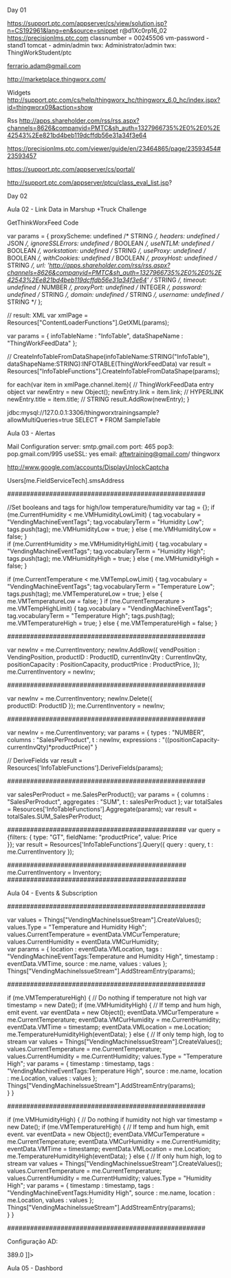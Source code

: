 Day 01

https://support.ptc.com/appserver/cs/view/solution.jsp?n=CS192961&lang=en&source=snippet
r@d1Xc0rp16_02
https://precisionlms.ptc.com
classnumber = 00245506
vm-password - stand1
tomcat - admin/admin
twx: Administrator/admin
twx: ThingWorkStudent/ptc

ferrario.adam@gmail.com

http://marketplace.thingworx.com/

Widgets
http://support.ptc.com/cs/help/thingworx_hc/thingworx_6.0_hc/index.jspx?id=thingworx09&action=show
 
Rss
http://apps.shareholder.com/rss/rss.aspx?channels=8626&companyid=PMTC&sh_auth=1327966735%2E0%2E0%2E42543%2Ee821bd4beb119dcffdb56e31a34f3e64

https://precisionlms.ptc.com/viewer/guide/en/23464865/page/23593454#23593457


https://support.ptc.com/appserver/cs/portal/

http://support.ptc.com/appserver/ptcu/class_eval_list.jsp?


Day 02

Aula 02 - Link Data in Marshup +Truck Challenge

GetThinkWorxFeed  Code

var params = {
	proxyScheme: undefined /* STRING */,
	headers: undefined /* JSON */,
	ignoreSSLErrors: undefined /* BOOLEAN */,
	useNTLM: undefined /* BOOLEAN */,
	workstation: undefined /* STRING */,
	useProxy: undefined /* BOOLEAN */,
	withCookies: undefined /* BOOLEAN */,
	proxyHost: undefined /* STRING */,
	url: 'http://apps.shareholder.com/rss/rss.aspx?channels=8626&companyid=PMTC&sh_auth=1327966735%2E0%2E0%2E42543%2Ee821bd4beb119dcffdb56e31a34f3e64' /* STRING */,
	timeout: undefined /* NUMBER */,
	proxyPort: undefined /* INTEGER */,
	password: undefined /* STRING */,
	domain: undefined /* STRING */,
	username: undefined /* STRING */
};

// result: XML
var xmlPage = Resources["ContentLoaderFunctions"].GetXML(params);

var params = {
	infoTableName : "InfoTable",
	dataShapeName : "ThingWorkFeedData"
};

// CreateInfoTableFromDataShape(infoTableName:STRING("InfoTable"), dataShapeName:STRING):INFOTABLE(ThingWorkFeedData)
var result = Resources["InfoTableFunctions"].CreateInfoTableFromDataShape(params);

for each(var item in xmlPage.channel.item){
    // ThingWorkFeedData entry object
    var newEntry = new Object();
    newEntry.link = item.link; // HYPERLINK
    newEntry.title = item.title; // STRING
    result.AddRow(newEntry);
}


jdbc:mysql://127.0.0.1:3306/thingworxtrainingsample?allowMultiQueries=true
SELECT * FROM SampleTable


Aula 03 - Alertas

Mail Configuration
server: smtp.gmail.com
port: 465
pop3: pop.gmail.com/995
useSSL: yes
email: aftwtraining@gmail.com/ thingworx

http://www.google.com/accounts/DisplayUnlockCaptcha


Users[me.FieldServiceTech].smsAddress

####################################################
               
//Set booleans and tags for high/low temperature/humidity
var tag = {}; 
if (me.CurrentHumidity < me.VMHumidityLowLimit) {
    tag.vocabulary = "VendingMachineEventTags";
    tag.vocabularyTerm = "Humidity Low";
    tags.push(tag);
    me.VMHumidityLow = true;
} else {
    me.VMHumidityLow = false;
}  
if (me.CurrentHumidity > me.VMHumidityHighLimit) {
    tag.vocabulary = "VendingMachineEventTags";
    tag.vocabularyTerm = "Humidity High";
    tags.push(tag);
    me.VMHumidityHigh = true; 
} else {
    me.VMHumidityHigh = false; 
}   
 
if (me.CurrentTemperature < me.VMTempLowLimit) {
    tag.vocabulary = "VendingMachineEventTags";
    tag.vocabularyTerm = "Temperature Low";
    tags.push(tag);
    me.VMTemperatureLow = true; 
} else {
    me.VMTemperatureLow = false;
}
if (me.CurrentTemperature > me.VMTempHighLimit) {
    tag.vocabulary = "VendingMachineEventTags";
    tag.vocabularyTerm = "Temperature High";
    tags.push(tag);
    me.VMTemperatureHigh = true; 
} else {
    me.VMTemperatureHigh = false; 
} 

####################################################

var newInv = me.CurrentInventory;
newInv.AddRow({
    vendPosition : VendingPosition,
    productID : ProductID,
    currentInvQty : CurrentInvQty,
    positionCapacity : PositionCapacity,
    productPrice : ProductPrice,
});
me.CurrentInventory = newInv; 

####################################################

var newInv = me.CurrentInventory; 
newInv.Delete({     
    productID: ProductID 
});
me.CurrentInventory = newInv;

####################################################

var newInv = me.CurrentInventory;
var params = {
    types : "NUMBER",
    columns : "SalesPerProduct",
    t : newInv,
    expressions : "((positionCapacity-currentInvQty)*productPrice)" 
}  
 
// DeriveFields 
var result = Resources['InfoTableFunctions'].DeriveFields(params);

####################################################


var salesPerProduct = me.SalesPerProduct();
var params = {
    columns : "SalesPerProduct",
    aggregates : "SUM",
    t : salesPerProduct };
var totalSales = Resources['InfoTableFunctions'].Aggregate(params);
var result = totalSales.SUM_SalesPerProduct;

###############################################
var query = {filters: {
    type: "GT",
    fieldName: "productPrice",
    value: Price     
}};
var result = Resources['InfoTableFunctions'].Query({
	query : query, 
	t : me.CurrentInventory
}); 

###############################################
me.CurrentInventory = Inventory;
###############################################


Aula 04 -  Events & Subscription

####################################################

var values = Things["VendingMachineIssueStream"].CreateValues(); 
values.Type = "Temperature and Humidity High"; 
values.CurrentTemperature = eventData.VMCurTemperature; 
values.CurrentHumidity = eventData.VMCurHumidity;  
var params = {
    location : eventData.VMLocation,
    tags : "VendingMachineEventTags:Temperature and Humidity High",
    timestamp : eventData.VMTime,
    source : me.name,
    values : values 
}; 
Things["VendingMachineIssueStream"].AddStreamEntry(params);

####################################################

if (me.VMTemperatureHigh) { // Do nothing if temperature not high
    var timestamp = new Date();
    if (me.VMHumidityHigh) { // If temp and hum high, emit event.
        var eventData = new Object();
        eventData.VMCurTemperature = me.CurrentTemperature;
        eventData.VMCurHumidity = me.CurrentHumidity;
        eventData.VMTime = timestamp;
        eventData.VMLocation = me.Location;
        me.TemperatureHumidityHigh(eventData);
    } else { // If only temp high, log to stream
        var values = Things["VendingMachineIssueStream"].CreateValues();
        values.CurrentTemperature = me.CurrentTemperature;
        values.CurrentHumidity = me.CurrentHumidity;
        values.Type = "Temperature High";
        var params = {
            timestamp : timestamp,
            tags : "VendingMachineEventTags:Temperature High",
            source : me.name,
            location : me.Location,
            values : values
        };
        Things["VendingMachineIssueStream"].AddStreamEntry(params);    
    } 
}

####################################################

if (me.VMHumidityHigh) {
    // Do nothing if humidity not high
    var timestamp = new Date();
    if (me.VMTemperatureHigh) {
        // If temp and hum high, emit event.
        var eventData = new Object();
        eventData.VMCurTemperature = me.CurrentTemperature;
        eventData.VMCurHumidity = me.CurrentHumidity;
        eventData.VMTime = timestamp;
        eventData.VMLocation = me.Location;
        me.TemperatureHumidityHigh(eventData);
    } else {
        // If only hum high, log to stream
        var values =
            Things["VendingMachineIssueStream"].CreateValues();
        values.CurrentTemperature = me.CurrentTemperature;
        values.CurrentHumidity = me.CurrentHumidity;
        values.Type = "Humidity High";
        var params = {
            timestamp : timestamp,
            tags : "VendingMachineEventTags:Humidity High",
            source : me.name,
            location : me.Location,
            values : values
        };       
        Things["VendingMachineIssueStream"].AddStreamEntry(params);    
    } 
}


####################################################

Configuração AD:

<?xml version="1.0" encoding="UTF-8" standalone="no"?>
<Entities build="33" majorVersion="5" minorVersion="0" revision="2" schemaVersion="773">
	<DirectoryServices>
		<DirectoryService className="com.thingworx.security.directoryservices.LDAPDirectoryService" deion="Thingworx Active Directory Services Example" documentationContent="<p>&nbsp;Use this Example, Duplicate it and update the Configuration to tie into your Active Directory System.</p><p>In LDAP terms, you can define as many DC and CN as you need.<br></p>" enabled="false" homeMashup="" lastModifiedDate="2014-08-20T17:20:39.620-04:00" name="TWLDAPExample" priority="1" tags="">
			<Owner name="Administrator" type="User"/>
			<avatar/>
			<DesignTimePermissions>
				<Create/>
				<Read/>
				<Update/>
				<Delete/>
				<Metadata/>
			</DesignTimePermissions>
			<RunTimePermissions/>
			<VisibilityPermissions>
				<Visibility/>
			</VisibilityPermissions>
			<ConfigurationTables>
				<ConfigurationTable deion="LDAP Settings" isMultiRow="false" name="LDAPProxyConfiguration" ordinal="0">
					<DataShape>
						<FieldDefinitions>
							<FieldDefinition aspect.defaultValue="10389.0" baseType="NUMBER" deion="LDAP Server port" name="port" ordinal="0"/>
							<FieldDefinition aspect.defaultValue="uid=admin,ou=system" baseType="STRING" deion="LDAP Distinguished Name to use when binding" name="adminBindDN" ordinal="0"/>
							<FieldDefinition baseType="PASSWORD" deion="LDAP administrative password" name="adminPassword" ordinal="0"/>
							<FieldDefinition aspect.defaultValue="ou=people" baseType="STRING" deion="User Base DN" name="userBaseDN" ordinal="0"/>
							<FieldDefinition aspect.defaultValue="localhost" baseType="STRING" deion="LDAP Server" name="server" ordinal="0"/>
							<FieldDefinition aspect.defaultValue="uid" baseType="STRING" deion="LDAP user id attribute to match when looking up a user" name="userIdAttribute" ordinal="0"/>
						</FieldDefinitions>
					</DataShape>
					<Rows>
						<Row>
							<port>389.0</port>
							<adminBindDN>
								<![CDATA[DC=AdminDC,CN=AdminCN]]>
							</adminBindDN>
							<adminPassword>
								<![CDATA[ugd08BRQrg5gmA1yOvImaw==]]>
							</adminPassword>
							<userBaseDN>
								<![CDATA[DC=UserDC]]>
							</userBaseDN>
							<server>
								<![CDATA[<Directory Server IP>]]>
							</server>
							<userIdAttribute>
								<![CDATA[User Name]]>
							</userIdAttribute>
						</Row>
					</Rows>
				</ConfigurationTable>
			</ConfigurationTables>
			<ConfigurationChanges/>
		</DirectoryService>
	</DirectoryServices>
</Entities>



Aula 05 - Dashbord
